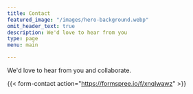 ```yaml
---
title: Contact
featured_image: "/images/hero-background.webp"
omit_header_text: true
description: We'd love to hear from you
type: page
menu: main

---
```


We'd love to hear from you and collaborate.


{{< form-contact action="https://formspree.io/f/xnqlwawz" >}}

